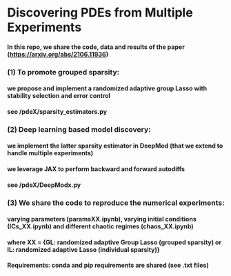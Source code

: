 # Discovering PDEs from Multiple Experiments

#### In this repo, we share the code, data and results of the paper (https://arxiv.org/abs/2106.11936)
###
### (1) To promote grouped sparsity:
#### we propose and implement a randomized adaptive group Lasso with stability selection and error control
#### see /pdeX/sparsity_estimators.py
###
### (2) Deep learning based model discovery:
#### we implement the latter sparsity estimator in DeepMod (that we extend to handle multiple experiments)
#### we leverage JAX to perform backward and forward autodiffs
#### see /pdeX/DeepModx.py
### (3) We share the code to reproduce the numerical experiments: 
#### varying parameters (paramsXX.ipynb), varying initial conditions (ICs_XX.ipynb) and different chaotic regimes (chaos_XX.ipynb)
#### where XX = {GL: randomized adaptive Group Lasso (grouped sparsity) or IL: randomized adaptive Lasso (individual sparsity)}
####
####
#### Requirements: conda and pip requirements are shared (see .txt files)
